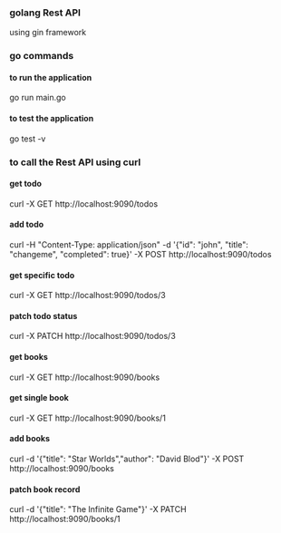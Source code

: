 ### golang Rest API
using gin framework

### go commands
#### to run the application
go run main.go 
#### to test the application
go test -v

### to call the Rest API using curl
#### get todo
curl -X GET http://localhost:9090/todos

#### add todo
curl -H "Content-Type: application/json" -d '{"id": "john", "title": "changeme", "completed": true}' -X POST http://localhost:9090/todos

#### get specific todo
curl -X GET http://localhost:9090/todos/3

#### patch todo status
curl -X PATCH http://localhost:9090/todos/3

#### get books
curl -X GET http://localhost:9090/books

#### get single book
curl -X GET http://localhost:9090/books/1

#### add books
curl -d '{"title": "Star Worlds","author": "David Blod"}' -X POST http://localhost:9090/books

#### patch book record
curl -d '{"title": "The Infinite Game"}' -X PATCH http://localhost:9090/books/1